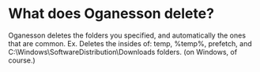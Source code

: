 # What does Oganesson delete?
Oganesson deletes the folders you specified, and automatically the ones that are common. Ex. Deletes the insides of: temp, %temp%, prefetch, and C:\Windows\SoftwareDistribution\Downloads folders. (on Windows, of course.)
